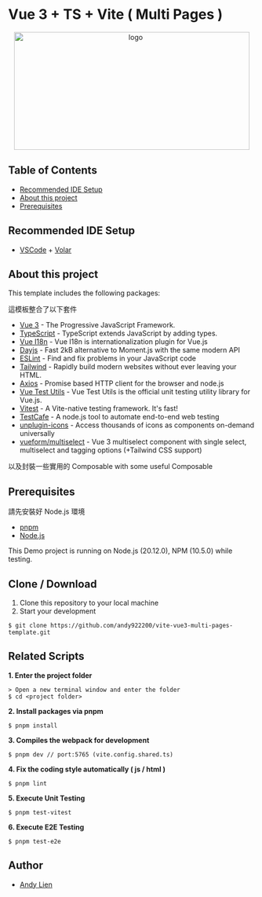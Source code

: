 # Vue 3 + TS + Vite ( Multi Pages )

<p align="center">
    <img src="https://miro.medium.com/v2/resize:fit:720/format:webp/1*o3CWul2qRTlRPVkx3aUc6g.png" alt="logo" width="480" height="240">
</p>

## Table of Contents
- [Recommended IDE Setup](#recommended-ide-setup)
- [About this project](#about-this-project)
- [Prerequisites](#prerequisites)

## Recommended IDE Setup
- [VSCode](https://code.visualstudio.com/) + [Volar](https://marketplace.visualstudio.com/items?itemName=vue.volar)

## About this project 
<p>This template includes the following packages:</p>
<p>這模板整合了以下套件</p>

- [Vue 3](https://vuejs.org/) - The Progressive JavaScript Framework.
- [TypeScript](https://www.typescriptlang.org/) - TypeScript extends JavaScript by adding types.
- [Vue I18n](https://vue-i18n.intlify.dev/) - Vue I18n is internationalization plugin for Vue.js
- [Dayjs](https://day.js.org/) - Fast 2kB alternative to Moment.js with the same modern API
- [ESLint](https://eslint.org/) - Find and fix problems in your JavaScript code
- [Tailwind](https://tailwindcss.com/) - Rapidly build modern websites without ever leaving your HTML.
- [Axios](https://github.com/axios/axios) - Promise based HTTP client for the browser and node.js
- [Vue Test Utils](https://test-utils.vuejs.org/guide/) - Vue Test Utils is the official unit testing utility library for Vue.js.
- [Vitest](https://vitest.dev/) - A Vite-native testing framework. It's fast!
- [TestCafe](https://testcafe.io/) - A node.js tool to automate end-to-end web testing
- [unplugin-icons](https://www.npmjs.com/package/unplugin-icons) - Access thousands of icons as components on-demand universally
- [vueform/multiselect](https://github.com/vueform/multiselect) - Vue 3 multiselect component with single select, multiselect and tagging options (+Tailwind CSS support)

以及封裝一些實用的 Composable
with some useful Composable

## Prerequisites
<p>請先安裝好 Node.js 環境</p>

- [pnpm](https://yarnpkg.com/)
- [Node.js](https://nodejs.org/en/download/)

This Demo project is running on Node.js (20.12.0), NPM (10.5.0) while testing.

## Clone / Download
1. Clone this repository to your local machine
2. Start your development

```
$ git clone https://github.com/andy922200/vite-vue3-multi-pages-template.git
```

## Related Scripts

**1. Enter the project folder**
```
> Open a new terminal window and enter the folder
$ cd <project folder>
```
**2. Install packages via pnpm**
```
$ pnpm install
```
**3. Compiles the webpack for development**
```
$ pnpm dev // port:5765 (vite.config.shared.ts)
```
**4. Fix the coding style automatically ( js / html )**
```
$ pnpm lint
```
**5. Execute Unit Testing**
```
$ pnpm test-vitest
```
**6. Execute E2E Testing**
```
$ pnpm test-e2e
```
## Author
- [Andy Lien](https://github.com/andy922200)
